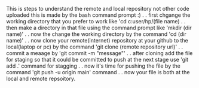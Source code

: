 This is steps to understand the remote and local repository
not other code uploaded
this is made by the bash command prompt :)
.
.
first chgange the working directory that you prefer to work
like 'cd c:user/hp/(file name)
.
.
then make a directory in that file using the command prompt 
like 'mkdir (dir name)'
.
.
now the change the working directory by the command 
'cd (dir name)'
.
.
now clone your remote(internet) repository at your github to the local(laptop or pc)
by the command 'git clone (remote repository url)'
.
.
commit a meaage by 'git commit -m "message"'
.
.
after cloning add the file for staging so that it could be committed to push at the next stage
use 'git add .' command for stagging
.
.
now it's time for pushing the file 
by the command 'git push -u origin main' command
.
.
now your file is both at the local and remote repsoitory.